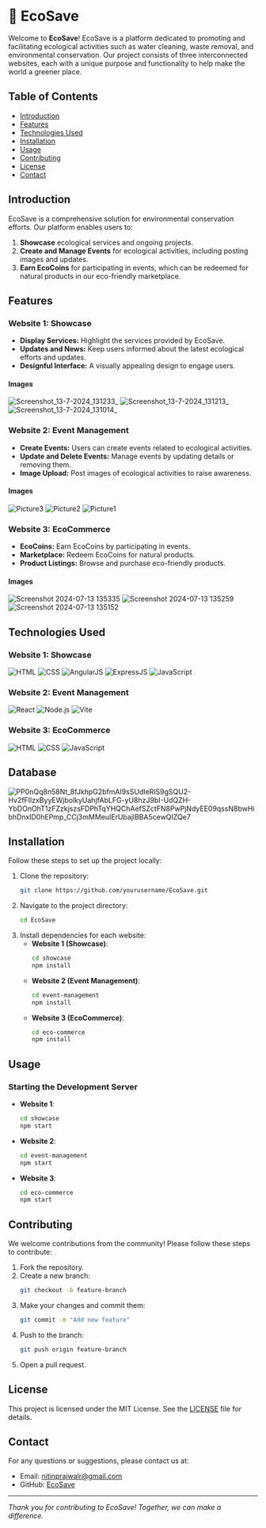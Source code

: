 # 🌿 EcoSave

Welcome to **EcoSave**! EcoSave is a platform dedicated to promoting and facilitating ecological activities such as water cleaning, waste removal, and environmental conservation. Our project consists of three interconnected websites, each with a unique purpose and functionality to help make the world a greener place.

## Table of Contents
- [Introduction](#introduction)
- [Features](#features)
- [Technologies Used](#technologies-used)
- [Installation](#installation)
- [Usage](#usage)
- [Contributing](#contributing)
- [License](#license)
- [Contact](#contact)

## Introduction
EcoSave is a comprehensive solution for environmental conservation efforts. Our platform enables users to:

1. **Showcase** ecological services and ongoing projects.
2. **Create and Manage Events** for ecological activities, including posting images and updates.
3. **Earn EcoCoins** for participating in events, which can be redeemed for natural products in our eco-friendly marketplace.

## Features

### Website 1: Showcase
- **Display Services:** Highlight the services provided by EcoSave.
- **Updates and News:** Keep users informed about the latest ecological efforts and updates.
- **Designful Interface:** A visually appealing design to engage users.
#### Images
![Screenshot_13-7-2024_131233_](https://github.com/user-attachments/assets/7d7fb782-0c85-4204-a008-d3b0e042e225)
![Screenshot_13-7-2024_131213_](https://github.com/user-attachments/assets/0a8a3535-068b-4097-bdd3-50133b18877f)
![Screenshot_13-7-2024_131014_](https://github.com/user-attachments/assets/fa9126fa-de96-4c34-9355-65004fcadaa8)



### Website 2: Event Management
- **Create Events:** Users can create events related to ecological activities.
- **Update and Delete Events:** Manage events by updating details or removing them.
- **Image Upload:** Post images of ecological activities to raise awareness.
#### Images
![Picture3](https://github.com/user-attachments/assets/2532087c-9a4a-4247-940e-93f869bb4f8d)
![Picture2](https://github.com/user-attachments/assets/b2d15bc6-d708-4020-b9b8-bc12a0c3d3a2)
![Picture1](https://github.com/user-attachments/assets/1d877045-b0b8-49cd-b5d3-2aed1ec986c0)




### Website 3: EcoCommerce
- **EcoCoins:** Earn EcoCoins by participating in events.
- **Marketplace:** Redeem EcoCoins for natural products.
- **Product Listings:** Browse and purchase eco-friendly products.
#### Images
![Screenshot 2024-07-13 135335](https://github.com/user-attachments/assets/f715a472-20a0-4f2e-a148-96ade74d92bd)
![Screenshot 2024-07-13 135259](https://github.com/user-attachments/assets/88be973e-da1d-4738-ac18-7370728842c4)
![Screenshot 2024-07-13 135152](https://github.com/user-attachments/assets/49d9ffff-46a0-4bc5-b7b9-07aa31aec86f)




## Technologies Used
### Website 1: Showcase
![HTML](https://img.shields.io/badge/HTML-5-orange)
![CSS](https://img.shields.io/badge/CSS-3-blue)
![AngularJS](https://img.shields.io/badge/AngularJS-1.8.2-red)
![ExpressJS](https://img.shields.io/badge/ExpressJS-4.17.1-green)
![JavaScript](https://img.shields.io/badge/JavaScript-ES6-yellow)

### Website 2: Event Management
![React](https://img.shields.io/badge/React-17.0.2-blue)
![Node.js](https://img.shields.io/badge/Node.js-14.17.0-green)
![Vite](https://img.shields.io/badge/Vite-2.3.7-purple)

### Website 3: EcoCommerce
![HTML](https://img.shields.io/badge/HTML-5-orange)
![CSS](https://img.shields.io/badge/CSS-3-blue)
![JavaScript](https://img.shields.io/badge/JavaScript-ES6-yellow)

## Database
![PP0nQq8n58Nt_8fJkhpG2bfmAI9sSUdIeRlS9gSQU2-Hv2fFIlzxByyEWjbolkyUahjfAbLFG-yU8hzJ9bI-UdQZH-YbDOnOhT1zFZzkjszsFDPhTqYHQChAefSZctFN8PwPjNdyEE09qssN8bwHibhDnxlD0hEPmp_CCj3mMMeuIErUbajlBBA5cewQIZQe7](https://github.com/user-attachments/assets/2c57e83d-3f87-47db-96c2-d1b4c9c34a14)


## Installation
Follow these steps to set up the project locally:

1. Clone the repository:
   ```bash
   git clone https://github.com/yourusername/EcoSave.git
   ```
2. Navigate to the project directory:
   ```bash
   cd EcoSave
   ```
3. Install dependencies for each website:
   - **Website 1 (Showcase)**:
     ```bash
     cd showcase
     npm install
     ```
   - **Website 2 (Event Management)**:
     ```bash
     cd event-management
     npm install
     ```
   - **Website 3 (EcoCommerce)**:
     ```bash
     cd eco-commerce
     npm install
     ```

## Usage
### Starting the Development Server
- **Website 1**:
  ```bash
  cd showcase
  npm start
  ```
- **Website 2**:
  ```bash
  cd event-management
  npm start
  ```
- **Website 3**:
  ```bash
  cd eco-commerce
  npm start
  ```

## Contributing
We welcome contributions from the community! Please follow these steps to contribute:

1. Fork the repository.
2. Create a new branch:
   ```bash
   git checkout -b feature-branch
   ```
3. Make your changes and commit them:
   ```bash
   git commit -m "Add new feature"
   ```
4. Push to the branch:
   ```bash
   git push origin feature-branch
   ```
5. Open a pull request.

## License
This project is licensed under the MIT License. See the [LICENSE](LICENSE) file for details.

## Contact
For any questions or suggestions, please contact us at:
- Email: nitinprajwalr@gmail.com
- GitHub: [EcoSave](https://github.com/nitinprajwal/ecoSave)

---

*Thank you for contributing to EcoSave! Together, we can make a difference.*
